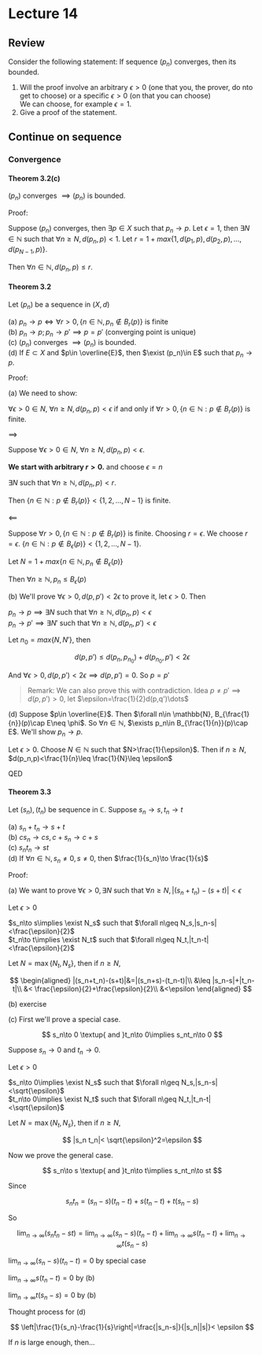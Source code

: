 # Lecture 14

## Review

Consider the following statement: If sequence $(p_n)$ converges, then its bounded.

1. Will the proof involve an arbitrary $\epsilon>0$ (one that you, the prover, do nto get to choose) or a specific $\epsilon>0$ (on that you can choose)  
    We can choose, for example $\epsilon=1$.
2. Give a proof of the statement.

## Continue on sequence

### Convergence

#### Theorem 3.2(c)

$(p_n)$ converges $\implies(p_n)$ is bounded.

Proof:

Suppose $(p_n)$ converges, then $\exists p\in X$ such that $p_n\to p$. Let $\epsilon=1$, then $\exists N\in \mathbb{N}$ such that $\forall n\geq N,d(p_n,p)<1$. Let $r=1+max\{1,d(p_1,p),d(p_2,p),\dots,d(p_{N-1},p)\}$.

Then $\forall n\in \mathbb{N}, d(p_n,p)\leq r$.

#### Theorem 3.2

Let $(p_n)$ be a sequence in $(X,d)$

(a) $p_n\to p\iff \forall r>0,\{n\in \mathbb{N},p_n\notin B_r(p)\}$ is finite  
(b) $p_n\to p; p_n\to p'\implies p=p'$ (converging point is unique)  
(c) $(p_n)$ converges $\implies(p_n)$ is bounded.  
(d) If $E\subset X$ and $p\in \overline{E}$, then $\exist (p_n)\in E$ such that $p_n\to p$.

Proof:

(a) We need to show:

$\forall \epsilon>0 \in N$, $\forall n\geq N,d(p_n,p)<\epsilon$ if and only if $\forall r>0, \{n\in \mathbb{N}:p\notin B_r(p)\}$ is finite.

$\implies$

Suppose $\forall \epsilon>0 \in N$, $\forall n\geq N,d(p_n,p)<\epsilon$.

**We start with arbitrary $r>0$.** and choose $\epsilon=n$

$\exists N$ such that $\forall n\geq \mathbb{N},d(p_n,p)<r$.

Then $\{n\in \mathbb{N}:p\notin B_r(p)\}<\{1,2,\dots,N-1\}$ is finite.

$\impliedby$

Suppose $\forall r>0, \{n\in \mathbb{N}:p\notin B_r(p)\}$ is finite. Choosing $r=\epsilon$. We choose $r=\epsilon$. $\{n\in \mathbb{N}:p\notin B_\epsilon(p)\}<\{1,2,\dots,N-1\}$.

Let $N=1+max\{n\in \mathbb{N},p_n\notin B_\epsilon(p)\}$

Then $\forall n\geq \mathbb{N},p_n\leq  B_\epsilon(p)$

(b) We'll prove $\forall \epsilon>0,d(p,p')<2\epsilon$ to prove it, let $\epsilon >0$. Then

$p_n\to p\implies \exists N$ such that $\forall n\geq \mathbb{N},d(p_n,p)<\epsilon$  
$p_n\to p'\implies \exists N'$ such that $\forall n\geq \mathbb{N},d(p_n,p')<\epsilon$

Let $n_0=max\{N,N'\}$, then

$$
d(p,p')\leq d(p_n,p_{n_0})+d(p_{n_0},p')<2\epsilon
$$

And $\forall \epsilon>0,d(p,p')<2\epsilon\implies d(p,p')=0$. So $p=p'$

> Remark: We can also prove this with contradiction. Idea $p\neq p'\implies d(p,p')>0$, let $\epsilon=\frac{1}{2}d(p,q')\dots$

(d) Suppose $p\in \overline{E}$. Then $\forall  n\in \mathbb{N}, B_{\frac{1}{n}}(p)\cap E\neq \phi$. So $\forall n\in \mathbb{N}$, $\exists p_n\in B_{\frac{1}{n}}(p)\cap E$. We'll show $p_n\to p$.

Let $\epsilon>0$. Choose $N\in \mathbb{N}$ such that $N>\frac{1}{\epsilon}$. Then if $n\geq N$, $d(p_n,p)<\frac{1}{n}\leq \frac{1}{N}\leq \epsilon$

QED

#### Theorem 3.3

Let $(s_n), (t_n)$ be sequence in $\mathbb{C}$. Suppose $s_n\to s,t_n\to t$

(a) $s_n+t_n\to s+t$  
(b) $cs_n\to cs,c+s_n\to c+s$  
(c) $s_nt_n\to st$  
(d) If $\forall n\in \mathbb{N},s_n\neq 0,s\neq 0$, then $\frac{1}{s_n}\to \frac{1}{s}$

Proof:

(a) We want to prove $\forall \epsilon>0, \exists N$ such that $\forall n\geq N, |(s_n+t_n)-(s+t)|<\epsilon$

Let $\epsilon >0$

$s_n\to s\implies \exist N_s$ such that $\forall n\geq N_s,|s_n-s|<\frac{\epsilon}{2}$  
$t_n\to t\implies \exist N_t$ such that $\forall n\geq N_t,|t_n-t|<\frac{\epsilon}{2}$

Let $N=\max\{N_t,N_s\}$, then if $n\geq N$,

$$
\begin{aligned}
|(s_n+t_n)-(s+t)|&=|(s_n+s)-(t_n-t)|\\
&\leq |s_n-s|+|t_n-t|\\
&< \frac{\epsilon}{2}+\frac{\epsilon}{2}\\
&<\epsilon
\end{aligned}
$$

(b) exercise  

(c) First we'll prove a special case.

$$
s_n\to 0 \textup{ and }t_n\to 0\implies s_nt_n\to 0
$$

Suppose $s_n\to 0$ and $t_n\to 0$.

Let $\epsilon >0$

$s_n\to 0\implies \exist N_s$ such that $\forall n\geq N_s,|s_n-s|<\sqrt{\epsilon}$  
$t_n\to 0\implies \exist N_t$ such that $\forall n\geq N_t,|t_n-t|<\sqrt{\epsilon}$

Let $N=\max\{N_t,N_s\}$, then if $n\geq N$,

$$
|s_n t_n|< \sqrt{\epsilon}^2=\epsilon
$$

Now we prove the general case.

$$
s_n\to s \textup{ and }t_n\to t\implies s_nt_n\to st
$$

Since

$$
s_n t_n=(s_n-s)(t_n-t)+s(t_n-t)+t(s_n-s)
$$

So

$$
\lim_{n\to \infty}(s_nt_n-st)=\lim_{n\to \infty}(s_n-s)(t_n-t)+\lim_{n\to \infty}s(t_n-t)+\lim_{n\to \infty}t(s_n-s)
$$

$\lim_{n\to \infty}(s_n-s)(t_n-t)=0$ by special case

$\lim_{n\to \infty}s(t_n-t)=0$ by (b)

$\lim_{n\to \infty}t(s_n-s)=0$ by (b)

Thought process for (d)

$$
\left|\frac{1}{s_n}-\frac{1}{s}\right|=\frac{|s_n-s|}{|s_n||s|}< \epsilon
$$

If $n$ is large enough, then... 